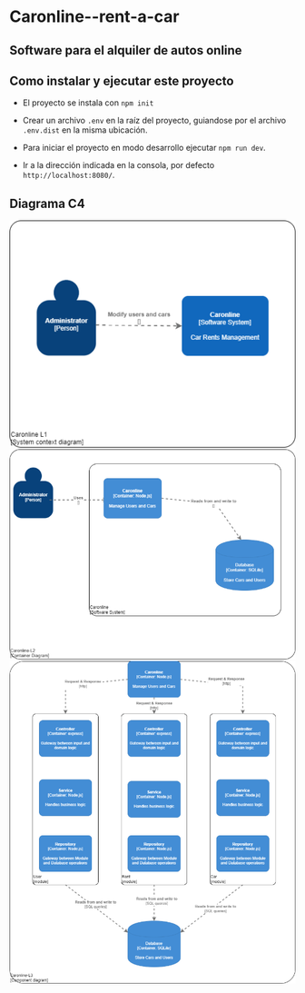 # Caronline--rent-a-car
 Software para el alquiler de autos online
---
## Como instalar y ejecutar este proyecto
 * El proyecto se instala con `npm init`

 * Crear un archivo `.env` en la raíz del proyecto, guiandose por el archivo `.env.dist` en la misma ubicación.

 * Para iniciar el proyecto en modo desarrollo ejecutar `npm run dev`.

 * Ir a la dirección indicada en la consola, por defecto `http://localhost:8080/`.
## Diagrama C4
<img src= "https://github.com/JuuanmaSR/Caronline--rent-a-car/blob/rents-module/public/images/Caronline-L1.png" title= "Diagrama-C4-level-1">
<img src= "https://github.com/JuuanmaSR/Caronline--rent-a-car/blob/rents-module/public/images/Caronline-L2.png" title= "Diagrama-C4-level-2">
<img src= "https://github.com/JuuanmaSR/Caronline--rent-a-car/blob/rents-module/public/images/Caronline-L3.png" title= "Diagrama-C4-level-3">

